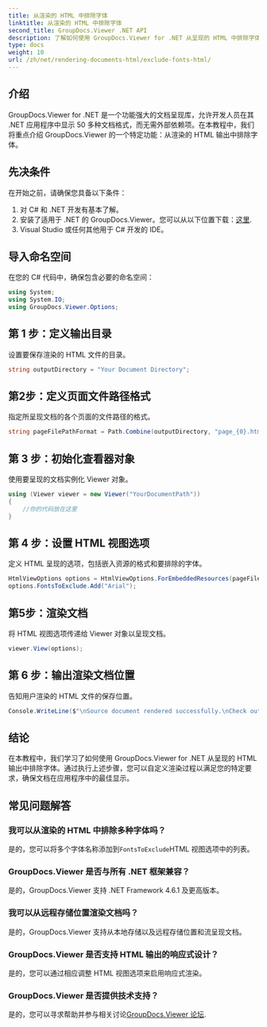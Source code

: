 ```yaml
---
title: 从渲染的 HTML 中排除字体
linktitle: 从渲染的 HTML 中排除字体
second_title: GroupDocs.Viewer .NET API
description: 了解如何使用 GroupDocs.Viewer for .NET 从呈现的 HTML 中排除字体。请按照此分步指南进行无缝文档显示。
type: docs
weight: 10
url: /zh/net/rendering-documents-html/exclude-fonts-html/
---
```

## 介绍
GroupDocs.Viewer for .NET 是一个功能强大的文档呈现库，允许开发人员在其 .NET 应用程序中显示 50 多种文档格式，而无需外部依赖项。在本教程中，我们将重点介绍 GroupDocs.Viewer 的一个特定功能：从渲染的 HTML 输出中排除字体。 
## 先决条件
在开始之前，请确保您具备以下条件：
1. 对 C# 和 .NET 开发有基本了解。
2. 安装了适用于 .NET 的 GroupDocs.Viewer。您可以从以下位置下载：[这里](https://releases.groupdocs.com/viewer/net/).
3. Visual Studio 或任何其他用于 C# 开发的 IDE。

## 导入命名空间
在您的 C# 代码中，确保包含必要的命名空间：
```csharp
using System;
using System.IO;
using GroupDocs.Viewer.Options;
```

## 第 1 步：定义输出目录
设置要保存渲染的 HTML 文件的目录。
```csharp
string outputDirectory = "Your Document Directory";
```
## 第2步：定义页面文件路径格式
指定所呈现文档的各个页面的文件路径的格式。
```csharp
string pageFilePathFormat = Path.Combine(outputDirectory, "page_{0}.html");
```
## 第 3 步：初始化查看器对象
使用要呈现的文档实例化 Viewer 对象。
```csharp
using (Viewer viewer = new Viewer("YourDocumentPath"))
{
    //你的代码放在这里
}
```
## 第 4 步：设置 HTML 视图选项
定义 HTML 呈现的选项，包括嵌入资源的格式和要排除的字体。
```csharp
HtmlViewOptions options = HtmlViewOptions.ForEmbeddedResources(pageFilePathFormat);
options.FontsToExclude.Add("Arial");
```
## 第5步：渲染文档
将 HTML 视图选项传递给 Viewer 对象以呈现文档。
```csharp
viewer.View(options);
```
## 第 6 步：输出渲染文档位置
告知用户渲染的 HTML 文件的保存位置。
```csharp
Console.WriteLine($"\nSource document rendered successfully.\nCheck output in {outputDirectory}.");
```

## 结论
在本教程中，我们学习了如何使用 GroupDocs.Viewer for .NET 从呈现的 HTML 输出中排除字体。通过执行上述步骤，您可以自定义渲染过程以满足您的特定要求，确保文档在应用程序中的最佳显示。
## 常见问题解答
### 我可以从渲染的 HTML 中排除多种字体吗？
是的，您可以将多个字体名称添加到`FontsToExclude`HTML 视图选项中的列表。
### GroupDocs.Viewer 是否与所有 .NET 框架兼容？
是的，GroupDocs.Viewer 支持 .NET Framework 4.6.1 及更高版本。
### 我可以从远程存储位置渲染文档吗？
是的，GroupDocs.Viewer 支持从本地存储以及远程存储位置和流呈现文档。
### GroupDocs.Viewer 是否支持 HTML 输出的响应式设计？
是的，您可以通过相应调整 HTML 视图选项来启用响应式渲染。
### GroupDocs.Viewer 是否提供技术支持？
是的，您可以寻求帮助并参与相关讨论[GroupDocs.Viewer 论坛](https://forum.groupdocs.com/c/viewer/9).